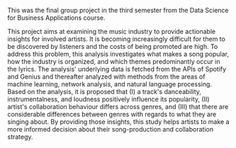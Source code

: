 This was the final group project in the third semester from the Data Science for Business Applications course. 

This project aims at examining the music industry to provide actionable insights for involved artists. It is becoming increasingly difficult for them to be discovered by listeners and the costs of being promoted are high. To address this problem, this analysis investigates what makes a song popular, how the industry is organized, and which themes predominantly occur in the lyrics. The analysis' underlying data is fetched from the APIs of Spotify and Genius and thereafter analyzed with methods from the areas of machine learning, network analysis, and natural language processing. Based on the analysis, it is proposed that (I) a track's danceability, instrumentalness, and loudness positively influence its popularity, (II) artist's collaboration behaviour differs across genres, and (III) that there are considerable differences between genres with regards to what they are singing about. By providing those insights, this study helps artists to make a more informed decision about their song-production and collaboration strategy. 
